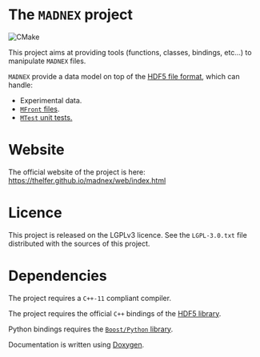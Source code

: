 # The `MADNEX` project

![CMake](https://github.com/thelfer/madnex/workflows/CMake/badge.svg)

This project aims at providing tools (functions, classes, bindings,
etc...) to manipulate `MADNEX` files.

`MADNEX` provide a data model on top of the [HDF5 file
format](https://www.hdfgroup.org/solutions/hdf5/), which can handle:

- Experimental data.
- [`MFront` files](http://tfel.sourceforge.net).
- [`MTest` unit tests.](http://tfel.sourceforge.net)

# Website

The official website of the project is here:
<https://thelfer.github.io/madnex/web/index.html>

# Licence

This project is released on the LGPLv3 licence. See the `LGPL-3.0.txt`
file distributed with the sources of this project.

# Dependencies

The project requires a `C++-11` compliant compiler.

The project requires the official `C++` bindings of the [HDF5
library](https://www.hdfgroup.org/solutions/hdf5/).

Python bindings requires the [`Boost/Python`
library](https://www.boost.org/).

Documentation is written using
[Doxygen](https://www.doxygen.nl/index.html).
